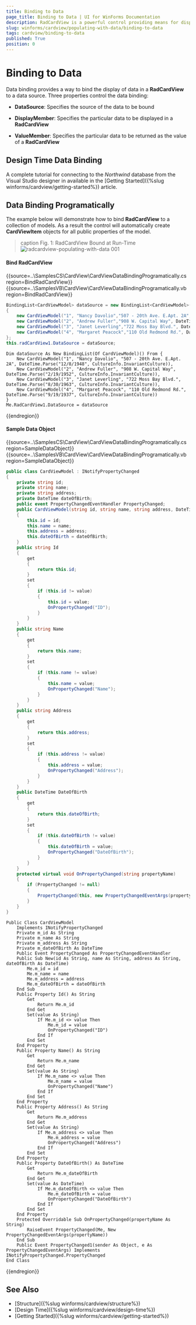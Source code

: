 ```yaml
---
title: Binding to Data
page_title: Binding to Data | UI for WinForms Documentation
description: RadCardView is a powerful control providing means for displaying and editing data organized in a card layout.
slug: winforms/cardview/populating-with-data/binding-to-data
tags: cardview/binding-to-data
published: True
position: 0
---
```


# Binding to Data

Data binding provides a way to bind the display of data in a __RadCardView__ to a data source. Three properties control the data binding:

* __DataSource__: Specifies the source of the data to be bound

* __DisplayMember__: Specifies the particular data to be displayed in a __RadCardView__

* __ValueMember__: Specifies the particular data to be returned as the value of a __RadCardView__

## Design Time Data Binding

A complete tutorial for connecting to the *Northwind* database from the Visual Studio designer in available in the [Getting Started]({%slug winforms/cardview/getting-started%}) article.

## Data Binding Programatically

The example below will demonstrate how to bind __RadCardView__ to a collection of models. As a result the control will automatically create __CardViewItem__ objects for all public properties of the model.

>caption Fig. 1: RadCardView Bound at Run-Time
![radcardview-populating-with-data 001](images/radcardview-populating-with-data001.png)

#### Bind RadCardView

{{source=..\SamplesCS\CardView\CardViewDataBindingProgramatically.cs region=BindRadCardView}} 
{{source=..\SamplesVB\CardView\CardViewDataBindingProgramatically.vb region=BindRadCardView}}
````C#
BindingList<CardViewModel> dataSource = new BindingList<CardViewModel>()
{
    new CardViewModel("1", "Nancy Davolio","507 - 20th Ave. E.Apt. 2A", DateTime.Parse("12/8/1948", CultureInfo.InvariantCulture)),
    new CardViewModel("2", "Andrew Fuller","908 W. Capital Way", DateTime.Parse("2/19/1952", CultureInfo.InvariantCulture)),
    new CardViewModel("3", "Janet Leverling","722 Moss Bay Blvd.", DateTime.Parse("8/30/1963", CultureInfo.InvariantCulture)),
    new CardViewModel("4", "Margaret Peacock","110 Old Redmond Rd.", DateTime.Parse("9/19/1937", CultureInfo.InvariantCulture))
};
this.radCardView1.DataSource = dataSource;

````
````VB.NET
Dim dataSource As New BindingList(Of CardViewModel)() From {
    New CardViewModel("1", "Nancy Davolio", "507 - 20th Ave. E.Apt. 2A", DateTime.Parse("12/8/1948", CultureInfo.InvariantCulture)),
    New CardViewModel("2", "Andrew Fuller", "908 W. Capital Way", DateTime.Parse("2/19/1952", CultureInfo.InvariantCulture)),
    New CardViewModel("3", "Janet Leverling", "722 Moss Bay Blvd.", DateTime.Parse("8/30/1963", CultureInfo.InvariantCulture)),
    New CardViewModel("4", "Margaret Peacock", "110 Old Redmond Rd.", DateTime.Parse("9/19/1937", CultureInfo.InvariantCulture))
}
Me.RadCardView1.DataSource = dataSource

````



{{endregion}} 

#### Sample Data Object

{{source=..\SamplesCS\CardView\CardViewDataBindingProgramatically.cs region=SampleDataObject}} 
{{source=..\SamplesVB\CardView\CardViewDataBindingProgramatically.vb region=SampleDataObject}}
````C#
public class CardViewModel : INotifyPropertyChanged
{
    private string id;
    private string name;
    private string address;
    private DateTime dateOfBirth;
    public event PropertyChangedEventHandler PropertyChanged;
    public CardViewModel(string id, string name, string address, DateTime dateOfBirth)
    {
        this.id = id;
        this.name = name;
        this.address = address;
        this.dateOfBirth = dateOfBirth;
    }
    public string Id
    {
        get
        {
            return this.id;
        }
        set
        {
            if (this.id != value)
            {
                this.id = value;
                OnPropertyChanged("ID");
            }
        }
    }
    public string Name
    {
        get
        {
            return this.name;
        }
        set
        {
            if (this.name != value)
            {
                this.name = value;
                OnPropertyChanged("Name");
            }
        }
    }
    public string Address
    {
        get
        {
            return this.address;
        }
        set
        {
            if (this.address != value)
            {
                this.address = value;
                OnPropertyChanged("Address");
            }
        }
    }
    public DateTime DateOfBirth
    {
        get
        {
            return this.dateOfBirth;
        }
        set
        {
            if (this.dateOfBirth != value)
            {
                this.dateOfBirth = value;
                OnPropertyChanged("DateOfBirth");
            }
        }
    }
    protected virtual void OnPropertyChanged(string propertyName)
    {
        if (PropertyChanged != null)
        {
            PropertyChanged(this, new PropertyChangedEventArgs(propertyName));
        }
    }
}

````
````VB.NET
Public Class CardViewModel
    Implements INotifyPropertyChanged
    Private m_id As String
    Private m_name As String
    Private m_address As String
    Private m_dateOfBirth As DateTime
    Public Event PropertyChanged As PropertyChangedEventHandler
    Public Sub New(id As String, name As String, address As String, dateOfBirth As DateTime)
        Me.m_id = id
        Me.m_name = name
        Me.m_address = address
        Me.m_dateOfBirth = dateOfBirth
    End Sub
    Public Property Id() As String
        Get
            Return Me.m_id
        End Get
        Set(value As String)
            If Me.m_id <> value Then
                Me.m_id = value
                OnPropertyChanged("ID")
            End If
        End Set
    End Property
    Public Property Name() As String
        Get
            Return Me.m_name
        End Get
        Set(value As String)
            If Me.m_name <> value Then
                Me.m_name = value
                OnPropertyChanged("Name")
            End If
        End Set
    End Property
    Public Property Address() As String
        Get
            Return Me.m_address
        End Get
        Set(value As String)
            If Me.m_address <> value Then
                Me.m_address = value
                OnPropertyChanged("Address")
            End If
        End Set
    End Property
    Public Property DateOfBirth() As DateTime
        Get
            Return Me.m_dateOfBirth
        End Get
        Set(value As DateTime)
            If Me.m_dateOfBirth <> value Then
                Me.m_dateOfBirth = value
                OnPropertyChanged("DateOfBirth")
            End If
        End Set
    End Property
    Protected Overridable Sub OnPropertyChanged(propertyName As String)
        RaiseEvent PropertyChanged(Me, New PropertyChangedEventArgs(propertyName))
    End Sub
    Public Event PropertyChanged1(sender As Object, e As PropertyChangedEventArgs) Implements INotifyPropertyChanged.PropertyChanged
End Class

````



{{endregion}} 

## See Also

* [Structure]({%slug winforms/cardview/structure%})
* [Design Time]({%slug winforms/cardview/design-time%})
* [Getting Started]({%slug winforms/cardview/getting-started%})
